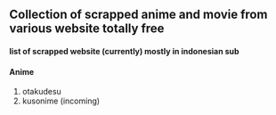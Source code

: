 ## Collection of scrapped anime and movie from various website totally free

#### list of scrapped website (currently) mostly in indonesian sub

#### Anime
1. otakudesu
2. kusonime (incoming)
